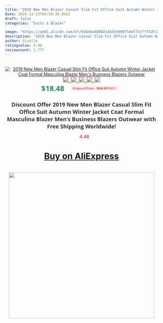 ```yaml
---
title: "2019 New Men Blazer Casual Slim Fit Office Suit Autumn Winter Jacket Coat Formal Masculina Blazer Men's Business Blazers Outwear"
date: 2020-12-15T09:50:36.892Z
draft: false
categories: "Suits & Blazer"

image: "https://ae01.alicdn.com/kf/H18ebe4890214435e9607544f73cfff52F/2019-New-Men-Blazer-Casual-Slim-Fit-Office-Suit-Autumn-Winter-Jacket-Coat-Formal-Masculina-Blazer.jpg"
description: "2019 New Men Blazer Casual Slim Fit Office Suit Autumn Winter Jacket Coat Formal Masculina Blazer Men's Business Blazers Outwear"
author: Giselle
ratingvalue: 4.46
reviewcount: 1.777
---
```

<br>
<div style="text-align: center;">
<a href="https://s.click.aliexpress.com/e/_AbyXuZ" target="_blank" rel="nofollow noopener noreferrer"><img alt="2019 New Men Blazer Casual Slim Fit Office Suit Autumn Winter Jacket Coat Formal Masculina Blazer Men's Business Blazers Outwear" class="magnifier-image" src="https://ae01.alicdn.com/kf/H18ebe4890214435e9607544f73cfff52F/2019-New-Men-Blazer-Casual-Slim-Fit-Office-Suit-Autumn-Winter-Jacket-Coat-Formal-Masculina-Blazer.jpg_640x640.jpg">
<br>
<img style="border:1px solid salmon" src="https://ae01.alicdn.com/kf/H18ebe4890214435e9607544f73cfff52F/2019-New-Men-Blazer-Casual-Slim-Fit-Office-Suit-Autumn-Winter-Jacket-Coat-Formal-Masculina-Blazer.jpg_120x120.jpg">&nbsp;&nbsp;<img style="border:1px solid salmon" src="https://ae01.alicdn.com/kf/Hc75682f3143443edb47301d50ebd6ff1c/2019-New-Men-Blazer-Casual-Slim-Fit-Office-Suit-Autumn-Winter-Jacket-Coat-Formal-Masculina-Blazer.jpg_120x120.jpg">&nbsp;&nbsp;<img style="border:1px solid salmon" src="https://ae01.alicdn.com/kf/Hf086f64a8e0a4d218334fa846d96a6b9q/2019-New-Men-Blazer-Casual-Slim-Fit-Office-Suit-Autumn-Winter-Jacket-Coat-Formal-Masculina-Blazer.jpg_120x120.jpg">&nbsp;&nbsp;<img style="border:1px solid salmon" src="https://ae01.alicdn.com/kf/Ha76049bca07841e18396dc2949deb1d6m/2019-New-Men-Blazer-Casual-Slim-Fit-Office-Suit-Autumn-Winter-Jacket-Coat-Formal-Masculina-Blazer.jpg_120x120.jpg">&nbsp;&nbsp;<img style="border:1px solid salmon" src="https://ae01.alicdn.com/kf/H9252cbfe80524503bbddc1aafc4d4b77J/2019-New-Men-Blazer-Casual-Slim-Fit-Office-Suit-Autumn-Winter-Jacket-Coat-Formal-Masculina-Blazer.jpg_120x120.jpg"></a></div><br0>
<div style="text-align: center;"><span style="background-color: white; border: 0px; box-sizing: border-box; color: seagreen; display: inline-block; font-family: &quot;open sans&quot; , &quot;arial&quot; , &quot;helvetica&quot; , sans-serif , &quot;heiti&quot;; font-size: 24px; font-stretch: inherit; font-weight: 700; line-height: inherit; margin: 0px 10px 0px 0px; padding: 0px; vertical-align: middle;">$18.48 </span>
<span style="background: rgb(255 , 241 , 241); border-radius: 3px; border: 0px; box-sizing: border-box; color: #ff4747; display: inline-block; font-family: inherit; font-size: 12px; font-stretch: inherit; font-style: inherit; font-variant: inherit; font-weight: 600; line-height: inherit; margin: 0px; padding: 2px 5px; transform: scale(0.9); vertical-align: middle;">Original Price : <b style="text-decoration: line-through;">$36.97 </b> 50%&nbsp;&nbsp;</span></div>
<h1 style="color: #333333; display: inline-block; font-family: &quot;open sans&quot; , &quot;arial&quot; , &quot;helvetica&quot; , sans-serif , &quot;heiti&quot;; font-size: 18px; font-stretch: inherit; font-weight: 700; text-align: center;">Discount Offer 2019 New Men Blazer Casual Slim Fit Office Suit Autumn Winter Jacket Coat Formal Masculina Blazer Men's Business Blazers Outwear with Free Shipping Worldwide!</h1>
<div style="color: #ff4747; text-align: center;">
<img src="https://4.bp.blogspot.com/-M0ZcTcb-5uY/XleCXlxnR4I/AAAAAAAAAEc/OrjgMkXV1oMQFaCRZj5HQwOCBcu3w1FegCPcBGAYYCw/s1600/star.png" style="height: 15px;">&nbsp;<b>4.46</b></div>
<div class="button_cont" align="center"><a class="buynow_a" href="https://s.click.aliexpress.com/e/_AbyXuZ" target="_blank" rel="nofollow noopener noreferrer"><H1>Buy on AliExpress</H1></a></div><br>
<div class="separator" style="clear: both; text-align: center;">
<img src="https://lh3.googleusercontent.com/-pTy5HemUv9M/XlePHvY0dAI/AAAAAAAAAE4/0nX5iRUoIWY8eMW9Dpxeirr157OZliDIgCLcBGAsYHQ/s1600/badge.gif" width="480">
</div>
